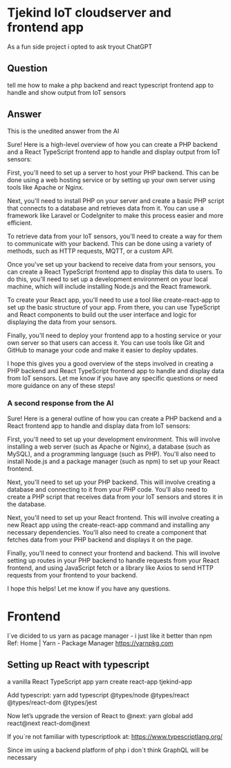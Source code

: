 # Tjekind IoT cloudserver and frontend app

As a fun side project i opted to ask tryout ChatGPT

## Question
tell me how to make a php backend and react typescript frontend app to handle and show output from IoT sensors

## Answer
This is the unedited answer from the AI

Sure! Here is a high-level overview of how you can create a PHP backend and a React TypeScript frontend app to handle and display output from IoT sensors:

First, you'll need to set up a server to host your PHP backend. This can be done using a web hosting service or by setting up your own server using tools like Apache or Nginx.

Next, you'll need to install PHP on your server and create a basic PHP script that connects to a database and retrieves data from it. You can use a framework like Laravel or CodeIgniter to make this process easier and more efficient.

To retrieve data from your IoT sensors, you'll need to create a way for them to communicate with your backend. This can be done using a variety of methods, such as HTTP requests, MQTT, or a custom API.

Once you've set up your backend to receive data from your sensors, you can create a React TypeScript frontend app to display this data to users. To do this, you'll need to set up a development environment on your local machine, which will include installing Node.js and the React framework.

To create your React app, you'll need to use a tool like create-react-app to set up the basic structure of your app. From there, you can use TypeScript and React components to build out the user interface and logic for displaying the data from your sensors.

Finally, you'll need to deploy your frontend app to a hosting service or your own server so that users can access it. You can use tools like Git and GitHub to manage your code and make it easier to deploy updates.

I hope this gives you a good overview of the steps involved in creating a PHP backend and React TypeScript frontend app to handle and display data from IoT sensors. Let me know if you have any specific questions or need more guidance on any of these steps!

### A second response from the AI

Sure! Here is a general outline of how you can create a PHP backend and a React frontend app to handle and display data from IoT sensors:

First, you'll need to set up your development environment. This will involve installing a web server (such as Apache or Nginx), a database (such as MySQL), and a programming language (such as PHP). You'll also need to install Node.js and a package manager (such as npm) to set up your React frontend.

Next, you'll need to set up your PHP backend. This will involve creating a database and connecting to it from your PHP code. You'll also need to create a PHP script that receives data from your IoT sensors and stores it in the database.

Next, you'll need to set up your React frontend. This will involve creating a new React app using the create-react-app command and installing any necessary dependencies. You'll also need to create a component that fetches data from your PHP backend and displays it on the page.

Finally, you'll need to connect your frontend and backend. This will involve setting up routes in your PHP backend to handle requests from your React frontend, and using JavaScript fetch or a library like Axios to send HTTP requests from your frontend to your backend.

I hope this helps! Let me know if you have any questions.








# Frontend

I´ve dicided to us yarn as pacage manager - i just like it better than npm<br/>
Ref: Home | Yarn - Package Manager https://yarnpkg.com

## Setting up React with typescript
a vanilla React TypeScript app
    yarn create react-app tjekind-app

Add typescript:
    yarn add typescript @types/node @types/react @types/react-dom @types/jest

Now let’s upgrade the version of React to @next:
    yarn global add react@next react-dom@next

If you´re not familiar with typescriptlook at:
https://www.typescriptlang.org/

Since im using a backend platform of php i don´t think GraphQL will be necessary

